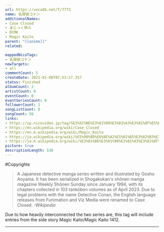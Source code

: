 ```yaml
---
url: https://vocadb.net/T/7773
name: 名探偵コナン
additionalNames: 
- Case Closed
- まじっく快斗
- DCMK
- Magic Kaito
parent: "[[anime]]"
related:

mappedNicoTags:
- 名探偵コナン
newTargets:
- all
commentCount: 5
createDate: 2021-01-08T07:53:27.357
status: Finished
albumCount: 2
artistCount: 0
eventCount: 0
eventSeriesCount: 0
followerCount: 1
songListCount: 0
songCount: 56
links: 
- https://sp.nicovideo.jp/tag/%E3%81%BE%E3%81%98%E3%81%A3%E3%81%8F%E5%BF%AB%E6%96%97?sort=h&order=d&f_range=0&l_range=0&genre=
- https://en.wikipedia.org/wiki/Case_Closed
- https://en.m.wikipedia.org/wiki/Magic_Kaito
- https://ja.wikipedia.org/wiki/%E5%90%8D%E6%8E%A2%E5%81%B5%E3%82%B3%E3%83%8A%E3%83%B3
- https://ja.m.wikipedia.org/wiki/%E3%81%BE%E3%81%98%E3%81%A3%E3%81%8F%E5%BF%AB%E6%96%97
picture: true
descriptionLength: 538
---
```


#Copyrights

> A Japanese detective manga series written and illustrated by Gosho Aoyama. It has been serialized in Shogakukan's shōnen manga magazine Weekly Shōnen Sunday since January 1994, with its chapters collected in 103 tankōbon volumes as of April 2023. Due to legal problems with the name Detective Conan, the English language releases from Funimation and Viz Media were renamed to Case Closed.
*-Wikipedia*

Due to how heavily interconnected the two series are, this tag will include entries from the side story Magic Kaito/Magic Kaito 1412.

---

